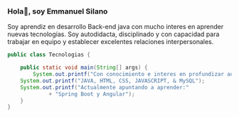 ### Hola👋, soy Emmanuel Silano

<!--
**ElecthroxCode/ElecthroxCode** is a ✨ _special_ ✨ repository because its `README.md` (this file) appears on your GitHub profile.

Here are some ideas to get you started:

- 🔭 I’m currently working on ...
- 🌱 I’m currently learning ...
- 👯 I’m looking to collaborate on ...
- 🤔 I’m looking for help with ...
- 💬 Ask me about ...
- 📫 How to reach me: ...
- 😄 Pronouns: ...
- ⚡ Fun fact: ...
-->
Soy aprendiz en desarrollo Back-end java con mucho interes en aprender nuevas tecnologías. Soy autodidacta, disciplinado y con capacidad para trabajar en equipo y establecer excelentes relaciones interpersonales.

```java
public class Tecnologias {

    public static void main(String[] args) {
        System.out.printf("Con conocimiento e interes en profundizar aun mas en:");
	System.out.printf("JAVA, HTML, CSS, JAVASCRIPT, & MySQL");
	System.out.printf("Actualmente apuntando a aprender:"
			 + "Spring Boot y Angular");
    }
}

```
